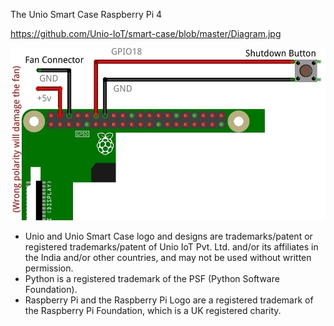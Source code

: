 The Unio Smart Case
Raspberry Pi 4

https://github.com/Unio-IoT/smart-case/blob/master/Diagram.jpg

![Diagram.jpg](Diagram.jpg)

* Unio and Unio Smart Case logo and designs are trademarks/patent or registered trademarks/patent of Unio IoT Pvt. Ltd. and/or its affiliates in the India and/or other countries, and may not be used without written permission.
* Python is a registered trademark of the PSF (Python Software Foundation).
* Raspberry Pi and the Raspberry Pi Logo are a registered trademark of the Raspberry Pi Foundation, which is a UK registered charity.
